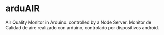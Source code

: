 # arduAIR
Air Quality Monitor in Arduino. controlled by a Node Server.
Monitor de Calidad de aire realizado con arduino, controlado por dispositivos android.
